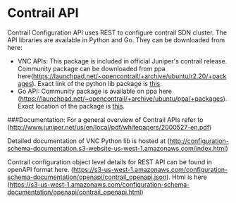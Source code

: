 # Contrail API

Contrail Configuration API uses REST to configure contrail SDN cluster. The API libraries are available in Python and Go. They can be downloaded from here:


* VNC APIs: This package is included in official Juniper's contrail release. Community package can be downloaded from ppa here(https://launchpad.net/~opencontrail/+archive/ubuntu/r2.20/+packages). Exact link of the python lib package is [this](https://launchpad.net/~opencontrail/+archive/ubuntu/r2.20/+files/python-contrail_2.21~20151202~trusty_amd64.deb).
* Go API: Community package is available on ppa here (https://launchpad.net/~opencontrail/+archive/ubuntu/ppa/+packages). Exact location of the package is [this](https://launchpad.net/~opencontrail/+archive/ubuntu/ppa/+files/contrail-go-api_0.0~git099da5f-1.debian.tar.gz).

###Documentation:
For a general overview of Contrail APIs refer to (http://www.juniper.net/us/en/local/pdf/whitepapers/2000527-en.pdf)

Detailed documentation of VNC Python lib is hosted at (http://configuration-schema-documentation.s3-website-us-west-1.amazonaws.com/index.html)

Contrail configuration object level details for REST API can be found in openAPI format here. (https://s3-us-west-1.amazonaws.com/configuration-schema-documentation/openapi/contrail_openapi.json). Html is here (https://s3-us-west-1.amazonaws.com/configuration-schema-documentation/openapi/contrail_openapi.html)
